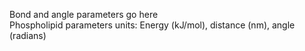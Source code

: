 Bond and angle parameters go here  
Phospholipid parameters units: Energy (kJ/mol), distance (nm), angle (radians)
